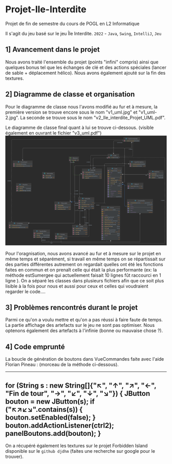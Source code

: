 # Projet-Ile-Interdite
 Projet de fin de semestre du cours de POGL en L2 Informatique

Il s'agit du jeu basé sur le jeu Île Interdite.
`2022` - `Java`, `Swing`, `IntelliJ`, `Jeu`

## 1] Avancement dans le projet
Nous avons traité l'ensemble du projet (points "infini" compris) ainsi que quelques bonus tel que les échanges de clé et des actions spéciales (lancer de sable + déplacement hélico). Nous avons également ajouté sur la fin des textures.

## 2] Diagramme de classe et organisation
Pour le diagramme de classe nous l'avons modifié au fur et à mesure, la première version se trouve encore sous le nom "v1_uml.jpg" et "v1_uml-2.jpg".
La seconde se trouve sous le nom "v2_Ile_interdite_Projet_UML.pdf".

Le diagramme de classe final quant à lui se trouve ci-dessous. (visible également en ouvrant le fichier "v3_uml.pdf")
![img.png](Projet-Ile-Interdite2.png)

Pour l'oragnisation, nous avons avancé au fur et à mesure sur le projet en même temps et séparément, si travail en même temps on se répartissait sur des parties différentes autrement on regardait quelles ont été les fonctions faites en commun et on prenaît celle qui était la plus performante (ex: la méthode estSumergee qui actuellement faisait 10 lignes fût raccourci en 1 ligne ).
On a séparé les classes dans plusieurs fichiers afin que ce soit plus lisible à la fois pour nous et aussi pour ceux et celles qui voudraient regarder le code....

## 3] Problèmes rencontrés durant le projet
Parmi ce qu'on a voulu mettre et qu'on a pas réussi à faire faute de temps.
La partie affichage des artefacts sur le jeu ne sont pas optimiser. 
Nous optenons également des artefacts à l'infinie (bonne ou mauvaise chose ?).

## 4] Code emprunté

La boucle de génération de boutons dans VueCommandes faite avec l'aide Florian Pineau : (morceau de la méthode ci-dessous).

-----------------------------------------------------
for (String s : new String[]{"↖", "↑", "↗", "←", "Fin de tour", "→", "↙", "↓", "↘"}) {
    JButton bouton = new JButton(s);
    if ("↖↗↙↘".contains(s)) {
        bouton.setEnabled(false);
    }
    bouton.addActionListener(ctrl2);
    panelBoutons.add(bouton);
}
-----------------------------------------------------
On a récupéré également les textures sur le projet Forbidden Island disponible sur le `github djdhm` (faites une recherche sur google pour le trouver).

